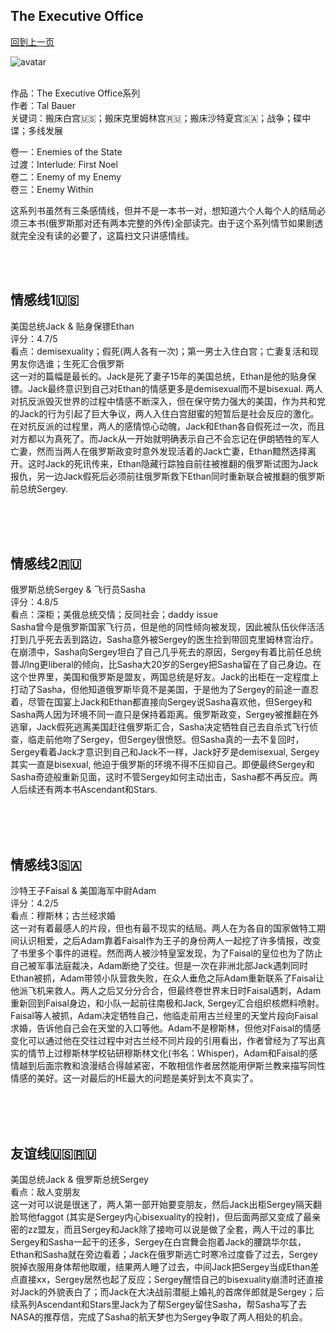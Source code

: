 ## The Executive Office
[回到上一页](https://boheme13.github.io/Reviews/)  &nbsp;&nbsp;

![avatar](https://c.min.ms/t/d/member/c/100/100909/pagegallery/1618068280/d758cdc6.jpg)
<br>
<br>


作品：The Executive Office系列 <br>
作者：Tal Bauer <br>
关键词：搬床白宫🇺🇸；搬床克里姆林宫🇷🇺；搬床沙特夏宫🇸🇦；战争；碟中谍；多线发展 <br>

卷一：Enemies of the State <br>
过渡：Interlude: First Noel <br>
卷二：Enemy of my Enemy <br>
卷三：Enemy Within <br>

这系列书虽然有三条感情线，但并不是一本书一对，想知道六个人每个人的结局必须三本书(俄罗斯那对还有两本完整的外传)全部读完。由于这个系列情节如果剧透就完全没有读的必要了，这篇扫文只讲感情线。

<br>
<br>

## 情感线1🇺🇸
美国总统Jack & 贴身保镖Ethan <br>
评分：4.7/5 <br>
看点：demisexuality；假死(两人各有一次)；第一男士入住白宫；亡妻复活和现男友你选谁；生死汇合俄罗斯 <br>
这一对的篇幅是最长的。Jack是死了妻子15年的美国总统，Ethan是他的贴身保镖。Jack最终意识到自己对Ethan的情感更多是demisexual而不是bisexual. 两人对抗反派毁灭世界的过程中情感不断深入，但在保守势力强大的美国，作为共和党的Jack的行为引起了巨大争议，两人入住白宫甜蜜的短暂后是社会反应的激化。在对抗反派的过程里，两人的感情惊心动魄，Jack和Ethan各自假死过一次，而且对方都以为真死了。而Jack从一开始就明确表示自己不会忘记在伊朗牺牲的军人亡妻，然而当两人在俄罗斯政变时意外发现活着的Jack亡妻，Ethan黯然选择离开。这时Jack的死讯传来，Ethan隐藏行踪独自前往被推翻的俄罗斯试图为Jack报仇，另一边Jack假死后必须前往俄罗斯救下Ethan同时重新联合被推翻的俄罗斯前总统Sergey. 

<br>
<br>
<br>

## 情感线2🇷🇺
俄罗斯总统Sergey & 飞行员Sasha <br>
评分：4.8/5 <br>
看点：深柜；美俄总统交情；反同社会；daddy issue <br>
Sasha曾今是俄罗斯国家飞行员，但是他的同性倾向被发现，因此被队伍伙伴活活打到几乎死去丢到路边，Sasha意外被Sergey的医生捡到带回克里姆林宫治疗。在崩溃中，Sasha向Sergey坦白了自己几乎死去的原因，Sergey有着比前任总统普J/lng更liberal的倾向，比Sasha大20岁的Sergey把Sasha留在了自己身边。在这个世界里，美国和俄罗斯是盟友，两国总统是好友。Jack的出柜在一定程度上打动了Sasha，但他知道俄罗斯毕竟不是美国，于是他为了Sergey的前途一直忍着，尽管在国宴上Jack和Ethan都直接向Sergey说Sasha喜欢他，但Sergey和Sasha两人因为环境不同一直只是保持着距离。俄罗斯政变，Sergey被推翻在外逃窜，Jack假死逃离美国赶往俄罗斯汇合，Sasha决定牺牲自己去自杀式飞行侦查，临走前他吻了Sergey，但Sergey很愤怒。但Sasha真的一去不复回时，Sergey看着Jack才意识到自己和Jack不一样，Jack好歹是demisexual, Sergey其实一直是bisexual, 他迫于俄罗斯的环境不得不压抑自己。即便最终Sergey和Sasha奇迹般重新见面，这时不管Sergey如何主动出击，Sasha都不再反应。两人后续还有两本书Ascendant和Stars. 

<br>
<br>
<br>

## 情感线3🇸🇦
沙特王子Faisal & 美国海军中尉Adam <br>
评分：4.2/5 <br>
看点：穆斯林；古兰经求婚 <br>
这一对有着最感人的片段，但也有最不现实的结局。两人在为各自的国家做特工期间认识相爱，之后Adam靠着Faisal作为王子的身份两人一起挖了许多情报，改变了书里多个事件的进程。然而两人被沙特皇室发现，为了Faisal的皇位也为了防止自己被军事法庭裁决，Adam断绝了交往。但是一次在非洲北部Jack遇刺同时Ethan被抓，Adam带领小队营救失败，在众人垂危之际Adam重新联系了Faisal让他派飞机来救人。两人之后又分分合合，但最终卷世界末日时Faisal遇刺，Adam重新回到Faisal身边，和小队一起前往南极和Jack, Sergey汇合组织核燃料喷射。Faisal等人被抓，Adam决定牺牲自己，他临走前用古兰经里的天堂片段向Faisal求婚，告诉他自己会在天堂的入口等他。Adam不是穆斯林，但他对Faisal的情感变化可以通过他在交往过程中对古兰经不同片段的引用看出，作者曾经为了写出真实的情节上过穆斯林学校钻研穆斯林文化(书名：Whisper)，Adam和Faisal的感情越到后面宗教和浪漫结合得越紧密，不敢相信作者居然能用伊斯兰教来描写同性情感的美好。这一对最后的HE最大的问题是美好到太不真实了。

<br>
<br>
<br>

## 友谊线🇺🇸🇷🇺
美国总统Jack & 俄罗斯总统Sergey<br>
看点：敌人变朋友<br>
这一对可以说是很迷了，两人第一部开始要变朋友，然后Jack出柜Sergey隔天翻脸骂他faggot (其实是Sergey内心bisexuality的投射)，但后面两部又变成了最亲密的zz盟友，而且Sergey和Jack除了接吻可以说是做了全套，两人干过的事比Sergey和Sasha一起干的还多，Sergey在白宫舞会抱着Jack的腰跳华尔兹，Ethan和Sasha就在旁边看着；Jack在俄罗斯逃亡时寒冷过度昏了过去，Sergey脱掉衣服用身体帮他取暖，结果两人睡了过去，中间Jack把Sergey当成Ethan差点直接xx，Sergey居然也起了反应；Sergey醒悟自己的bisexuality崩溃时还直接对Jack的外貌表白了；而Jack在大决战前潜艇上婚礼的首席伴郎就是Sergey；后续系列Ascendant和Stars里Jack为了帮Sergey留住Sasha，帮Sasha写了去NASA的推荐信，完成了Sasha的航天梦也为Sergey争取了两人相处的机会。